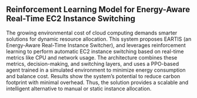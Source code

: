 ##  Reinforcement Learning Model for Energy-Aware Real-Time EC2 Instance Switching

The growing environmental cost of cloud computing demands smarter solutions for dynamic resource allocation. This system proposes EARTIS (an Energy-Aware Real-Time Instance Switcher), and leverages reinforcement learning to perform automatic EC2 instance switching based on real-time metrics like CPU and network usage. The architecture combines these metrics, decision-making, and switching layers, and uses a PPO-based agent trained in a simulated environment to minimize energy consumption and balance cost. Results show the system’s potential to reduce carbon footprint with minimal overhead. Thus, the solution provides a scalable and intelligent alternative to manual or static instance allocation.
